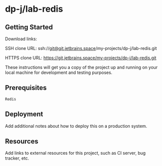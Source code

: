 # dp-j/lab-redis



## Getting Started

Download links:

SSH clone URL: ssh://git@git.jetbrains.space/my-projects/dp-j/lab-redis.git

HTTPS clone URL: https://git.jetbrains.space/my-projects/dp-j/lab-redis.git



These instructions will get you a copy of the project up and running on your local machine for development and testing purposes.

## Prerequisites

```
Redis
```

## Deployment

Add additional notes about how to deploy this on a production system.

## Resources

Add links to external resources for this project, such as CI server, bug tracker, etc.
